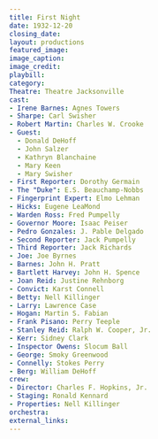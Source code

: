 ```yaml
---
title: First Night
date: 1932-12-20
closing_date:
layout: productions
featured_image:
image_caption:
image_credit:
playbill:
category:
Theatre: Theatre Jacksonville
cast:
- Irene Barnes: Agnes Towers
- Sharpe: Carl Swisher
- Robert Martin: Charles W. Crooke
- Guest:
  - Donald DeHoff
  - John Salzer
  - Kathryn Blanchaine
  - Mary Keen
  - Mary Swisher
- First Reporter: Dorothy Germain
- The "Duke": E.S. Beauchamp-Nobbs
- Fingerprint Expert: Elmo Lehman
- Hicks: Eugene LeaMond
- Warden Ross: Fred Pumpelly
- Governor Moore: Isaac Peiser
- Pedro Gonzales: J. Pable Delgado
- Second Reporter: Jack Pumpelly
- Third Reporter: Jack Richards
- Joe: Joe Byrnes
- Barnes: John H. Pratt
- Bartlett Harvey: John H. Spence
- Joan Reid: Justine Rehnborg
- Convict: Karst Connell
- Betty: Nell Killinger
- Larry: Lawrence Case
- Hogan: Martin S. Fabian
- Frank Pisano: Perry Teeple
- Stanley Reid: Ralph W. Cooper, Jr.
- Kerr: Sidney Clark
- Inspector Owens: Slocum Ball
- George: Smoky Greenwood
- Connelly: Stokes Perry
- Berg: William DeHoff
crew:
- Director: Charles F. Hopkins, Jr.
- Staging: Ronald Kennard
- Properties: Nell Killinger
orchestra:
external_links:
---
```


